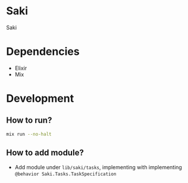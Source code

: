 # Saki
Saki

# Dependencies
* Elixir
* Mix

# Development
## How to run?
```bash
mix run --no-halt
```

## How to add module?
* Add module under `lib/saki/tasks`, implementing with implementing `@behavior Saki.Tasks.TaskSpecification`
